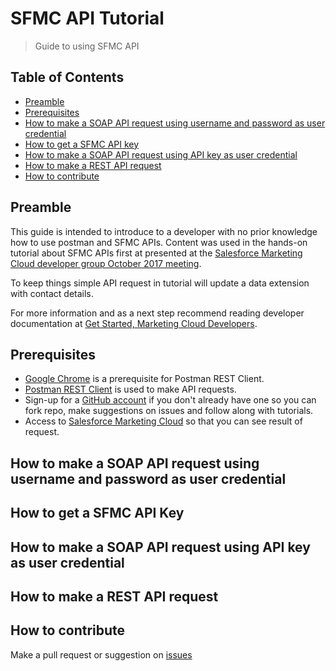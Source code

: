# SFMC API Tutorial

> Guide to using SFMC API

## Table of Contents

* [Preamble](#preamble)
* [Prerequisites](#prerequisites)
* [How to make a SOAP API request using username and password as user credential](#how-to-make-a-soap-api-request-using-username-and-password-as-user-credential)
* [How to get a SFMC API key](#how-to-get-a-sfmc-api-key)
* [How to make a SOAP API request using API key as user credential](#how-to-make-a-soap-api-request-using-api-key-as-user-credential)
* [How to make a REST API request](#how-to-make-a-rest-api-request)
* [How to contribute](#how-to-contribute)

## Preamble

This guide is intended to introduce to a developer with no prior knowledge how to use postman and SFMC APIs. Content was used in the hands-on tutorial about SFMC APIs first at presented at the [Salesforce Marketing Cloud developer group October 2017 meeting](https://www.meetup.com/Salesforce-Marketing-Cloud-Developers-Group/events/237067605/). 

To keep things simple API request in tutorial will update a data extension with contact details.

For more information and as a next step recommend reading developer documentation at [Get Started, Marketing Cloud Developers](https://developer.salesforce.com/docs/atlas.en-us.mc-getting-started.meta/mc-getting-started/index.htm).

## Prerequisites

* [Google Chrome](http://www.google.com/chrome/) is a prerequisite for Postman REST Client.
* [Postman REST Client](https://www.getpostman.com/) is used to make API requests.
* Sign-up for a [GitHub account](https://github.com/) if you don't already have one so you can fork repo, make suggestions on issues and follow along with tutorials.
* Access to [Salesforce Marketing Cloud](https://www.marketingcloud.com/) so that you can see result of request.

## How to make a SOAP API request using username and password as user credential

## How to get a SFMC API Key

## How to make a SOAP API request using API key as user credential

## How to make a REST API request

## How to contribute

Make a pull request or suggestion on [issues](https://github.com/sfmcdg/sfmc-api-tutorial/issues)
